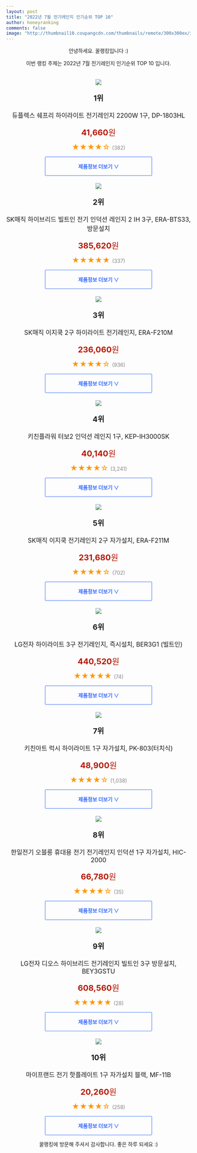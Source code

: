 ```yaml
--- 
layout: post 
title: "2022년 7월 전기레인지 인기순위 TOP 10" 
author: honeyranking 
comments: false 
image: "http://thumbnail10.coupangcdn.com/thumbnails/remote/300x300ex/image/rs_quotation_api/82fziviz/66eefcce3d224fbcb1a375960b39ece3.png" 
--- 
```

<p style="text-align: center;">안녕하세요. 꿀랭킹입니다 :)</p> <p style="text-align: center;">이번 랭킹 주제는 2022년 7월 전기레인지 인기순위 TOP 10 입니다.</p><center><img src="http://thumbnail10.coupangcdn.com/thumbnails/remote/300x300ex/image/rs_quotation_api/82fziviz/66eefcce3d224fbcb1a375960b39ece3.png" style="margin-top:20px" /></center> <p style="text-align: center; font-size: 20px"><b>1위</b></p> <p style="text-align: center; font-size: 17px">듀플렉스 쉐프리 하이라이트 전기레인지 2200W 1구, DP-1803HL</p> <p style="text-align: center;"><span style="color: #b61800; font-size: 22px;"><b>41,660</b>원</span></p> <p style="text-align: center;"><span style="color: #ff9600; font-size: 20px;">★★★★☆ </span><span style="color: #878787;">(382)</span></p> <center><a href="https://link.coupang.com/a/ubbJP"> <div style="font-size: 14px; display: inline-block; padding: 15px 90px; color: #346aff; border-radius: 2px; border: 1px solid #346aff; cursor: pointer;"><b>제품정보 더보기 &or;</b></div> </a></center><center><img src="http://thumbnail7.coupangcdn.com/thumbnails/remote/300x300ex/image/retail/images/2021/10/26/10/6/2a0e1d24-c538-4e6f-90f9-94490971b22d.jpg" style="margin-top:20px" /></center> <p style="text-align: center; font-size: 20px"><b>2위</b></p> <p style="text-align: center; font-size: 17px">SK매직 하이브리드 빌트인 전기 인덕션 레인지 2 IH 3구, ERA-BTS33, 방문설치</p> <p style="text-align: center;"><span style="color: #b61800; font-size: 22px;"><b>385,620</b>원</span></p> <p style="text-align: center;"><span style="color: #ff9600; font-size: 20px;">★★★★★ </span><span style="color: #878787;">(337)</span></p> <center><a href="https://link.coupang.com/a/ubbJQ"> <div style="font-size: 14px; display: inline-block; padding: 15px 90px; color: #346aff; border-radius: 2px; border: 1px solid #346aff; cursor: pointer;"><b>제품정보 더보기 &or;</b></div> </a></center><center><img src="http://thumbnail9.coupangcdn.com/thumbnails/remote/300x300ex/image/product/image/vendoritem/2018/03/27/3099280279/d9a1fd6b-35ab-4a9e-a710-8d04ce4d479c.jpg" style="margin-top:20px" /></center> <p style="text-align: center; font-size: 20px"><b>3위</b></p> <p style="text-align: center; font-size: 17px">SK매직 이지쿡 2구 하이라이트 전기레인지, ERA-F210M</p> <p style="text-align: center;"><span style="color: #b61800; font-size: 22px;"><b>236,060</b>원</span></p> <p style="text-align: center;"><span style="color: #ff9600; font-size: 20px;">★★★★☆ </span><span style="color: #878787;">(936)</span></p> <center><a href="https://link.coupang.com/a/ubbJR"> <div style="font-size: 14px; display: inline-block; padding: 15px 90px; color: #346aff; border-radius: 2px; border: 1px solid #346aff; cursor: pointer;"><b>제품정보 더보기 &or;</b></div> </a></center><center><img src="http://thumbnail9.coupangcdn.com/thumbnails/remote/300x300ex/image/retail/images/2018/12/19/19/6/bec41e5a-2101-4e09-ba1c-db95320fce6f.jpg" style="margin-top:20px" /></center> <p style="text-align: center; font-size: 20px"><b>4위</b></p> <p style="text-align: center; font-size: 17px">키친플라워 터보2 인덕션 레인지 1구, KEP-IH3000SK</p> <p style="text-align: center;"><span style="color: #b61800; font-size: 22px;"><b>40,140</b>원</span></p> <p style="text-align: center;"><span style="color: #ff9600; font-size: 20px;">★★★★☆ </span><span style="color: #878787;">(3,241)</span></p> <center><a href="https://link.coupang.com/a/ubbJT"> <div style="font-size: 14px; display: inline-block; padding: 15px 90px; color: #346aff; border-radius: 2px; border: 1px solid #346aff; cursor: pointer;"><b>제품정보 더보기 &or;</b></div> </a></center><center><img src="http://thumbnail6.coupangcdn.com/thumbnails/remote/300x300ex/image/product/image/vendoritem/2019/03/05/3099280280/39a7fdfb-81f6-44cb-965e-97720589ff1b.jpg" style="margin-top:20px" /></center> <p style="text-align: center; font-size: 20px"><b>5위</b></p> <p style="text-align: center; font-size: 17px">SK매직 이지쿡 전기레인지 2구 자가설치, ERA-F211M</p> <p style="text-align: center;"><span style="color: #b61800; font-size: 22px;"><b>231,680</b>원</span></p> <p style="text-align: center;"><span style="color: #ff9600; font-size: 20px;">★★★★☆ </span><span style="color: #878787;">(702)</span></p> <center><a href="https://link.coupang.com/a/ubbJU"> <div style="font-size: 14px; display: inline-block; padding: 15px 90px; color: #346aff; border-radius: 2px; border: 1px solid #346aff; cursor: pointer;"><b>제품정보 더보기 &or;</b></div> </a></center><center><img src="http://thumbnail6.coupangcdn.com/thumbnails/remote/300x300ex/image/retail/images/171417360194783-e8ed3b92-cf50-41e2-b384-9a64ba4aca33.jpg" style="margin-top:20px" /></center> <p style="text-align: center; font-size: 20px"><b>6위</b></p> <p style="text-align: center; font-size: 17px">LG전자 하이라이트 3구 전기레인지, 즉시설치, BER3G1 (빌트인)</p> <p style="text-align: center;"><span style="color: #b61800; font-size: 22px;"><b>440,520</b>원</span></p> <p style="text-align: center;"><span style="color: #ff9600; font-size: 20px;">★★★★★ </span><span style="color: #878787;">(74)</span></p> <center><a href="https://link.coupang.com/a/ubbJV"> <div style="font-size: 14px; display: inline-block; padding: 15px 90px; color: #346aff; border-radius: 2px; border: 1px solid #346aff; cursor: pointer;"><b>제품정보 더보기 &or;</b></div> </a></center><center><img src="http://thumbnail9.coupangcdn.com/thumbnails/remote/300x300ex/image/product/image/vendoritem/2019/01/31/3024684392/8e0faf60-58ee-4ca5-9c54-1a214b7828ee.jpg" style="margin-top:20px" /></center> <p style="text-align: center; font-size: 20px"><b>7위</b></p> <p style="text-align: center; font-size: 17px">키친아트 럭시 하이라이트 1구 자가설치, PK-803(터치식)</p> <p style="text-align: center;"><span style="color: #b61800; font-size: 22px;"><b>48,900</b>원</span></p> <p style="text-align: center;"><span style="color: #ff9600; font-size: 20px;">★★★★☆ </span><span style="color: #878787;">(1,038)</span></p> <center><a href="https://link.coupang.com/a/ubbJW"> <div style="font-size: 14px; display: inline-block; padding: 15px 90px; color: #346aff; border-radius: 2px; border: 1px solid #346aff; cursor: pointer;"><b>제품정보 더보기 &or;</b></div> </a></center><center><img src="http://thumbnail7.coupangcdn.com/thumbnails/remote/300x300ex/image/vendor_inventory/e96a/d276189832bc31c1f5eca1f95c3bec226bd766cb0248a3778f5d0b479304.PNG" style="margin-top:20px" /></center> <p style="text-align: center; font-size: 20px"><b>8위</b></p> <p style="text-align: center; font-size: 17px">한일전기 오블롱 휴대용 전기 전기레인지 인덕션 1구 자가설치, HIC-2000</p> <p style="text-align: center;"><span style="color: #b61800; font-size: 22px;"><b>66,780</b>원</span></p> <p style="text-align: center;"><span style="color: #ff9600; font-size: 20px;">★★★★☆ </span><span style="color: #878787;">(35)</span></p> <center><a href="https://link.coupang.com/a/ubbJZ"> <div style="font-size: 14px; display: inline-block; padding: 15px 90px; color: #346aff; border-radius: 2px; border: 1px solid #346aff; cursor: pointer;"><b>제품정보 더보기 &or;</b></div> </a></center><center><img src="http://thumbnail6.coupangcdn.com/thumbnails/remote/300x300ex/image/retail/images/2021/11/10/10/2/14468069-246b-4c35-9611-ffa64c3f3896.jpg" style="margin-top:20px" /></center> <p style="text-align: center; font-size: 20px"><b>9위</b></p> <p style="text-align: center; font-size: 17px">LG전자 디오스 하이브리드 전기레인지 빌트인 3구 방문설치, BEY3GSTU</p> <p style="text-align: center;"><span style="color: #b61800; font-size: 22px;"><b>608,560</b>원</span></p> <p style="text-align: center;"><span style="color: #ff9600; font-size: 20px;">★★★★★ </span><span style="color: #878787;">(28)</span></p> <center><a href="https://link.coupang.com/a/ubbJ1"> <div style="font-size: 14px; display: inline-block; padding: 15px 90px; color: #346aff; border-radius: 2px; border: 1px solid #346aff; cursor: pointer;"><b>제품정보 더보기 &or;</b></div> </a></center><center><img src="http://thumbnail8.coupangcdn.com/thumbnails/remote/300x300ex/image/retail/images/2020/03/12/15/4/7d3d21a0-04dc-4ab8-b5ea-da8ba7837256.jpg" style="margin-top:20px" /></center> <p style="text-align: center; font-size: 20px"><b>10위</b></p> <p style="text-align: center; font-size: 17px">마이프랜드 전기 핫플레이트 1구 자가설치 블랙, MF-11B</p> <p style="text-align: center;"><span style="color: #b61800; font-size: 22px;"><b>20,260</b>원</span></p> <p style="text-align: center;"><span style="color: #ff9600; font-size: 20px;">★★★★☆ </span><span style="color: #878787;">(258)</span></p> <center><a href="https://link.coupang.com/a/ubbJ3"> <div style="font-size: 14px; display: inline-block; padding: 15px 90px; color: #346aff; border-radius: 2px; border: 1px solid #346aff; cursor: pointer;"><b>제품정보 더보기 &or;</b></div> </a></center> <p style="text-align: center;">꿀랭킹에 방문해 주셔서 감사합니다. 좋은 하루 되세요 :)</p>
